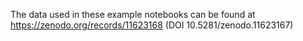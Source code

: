 The data used in these example notebooks can be found at https://zenodo.org/records/11623168 (DOI 10.5281/zenodo.11623167)